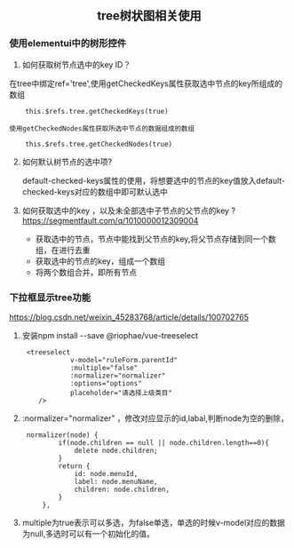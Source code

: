 ## <center>tree树状图相关使用</center>

### 使用elementui中的树形控件

1. 如何获取树节点选中的key ID？
 
 在tree中绑定ref='tree',使用getCheckedKeys属性获取选中节点的key所组成的数组
 
		this.$refs.tree.getCheckedKeys(true)
		
	使用getCheckedNodes属性获取所选中节点的数据组成的数组

		this.$refs.tree.getCheckedNodes(true)	
	
2. 如何默认树节点的选中项?

	default-checked-keys属性的使用，将想要选中的节点的key值放入default-checked-keys对应的数组中即可默认选中

3. 如何获取选中的key ，以及未全部选中子节点的父节点的key ?
	https://segmentfault.com/q/1010000012309004					     
	* 获取选中的节点，节点中能找到父节点的key,将父节点存储到同一个数组，在进行去重
	*  获取选中的节点的key，组成一个数组
	*  将两个数组合并，即所有节点
					     
###  下拉框显示tree功能

   https://blog.csdn.net/weixin_45283768/article/details/100702765

1. 安装npm install --save @riophae/vue-treeselect

		<treeselect 
                   v-model="ruleForm.parentId" 
                   :multiple="false"  
                   :normalizer="normalizer"
                   :options="options"   
                   placeholder="请选择上级类目"
           />

2. :normalizer="normalizer" ，修改对应显示的id,labal,判断node为空的删除，

		normalizer(node) {
                if(node.children == null || node.children.length==0){
                    delete node.children;
                }
                return {
                    id: node.menuId,
                    label: node.menuName,
                    children: node.children,
                }
            },
 
3. multiple为true表示可以多选，为false单选，单选的时候v-model对应的数据为null,多选时可以有一个初始化的值。
            
            
            
            
            
            
            